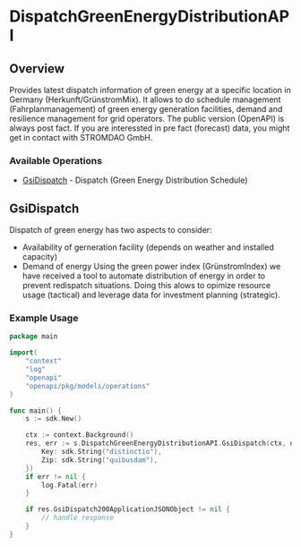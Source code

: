 # DispatchGreenEnergyDistributionAPI

## Overview

Provides latest dispatch information of green energy at a specific location in Germany (Herkunft/GrünstromMix). It allows to do schedule management (Fahrplanmanagement) of green energy generation facilities, demand and resilience management for grid operators. The public version (OpenAPI) is always post fact. If you are interessted in pre fact (forecast) data, you might get in contact with STROMDAO GmbH.


### Available Operations

* [GsiDispatch](#gsidispatch) - Dispatch (Green Energy Distribution Schedule)

## GsiDispatch

Dispatch of green energy has two aspects to consider:
  - Availability of gerneration facility (depends on weather and installed capacity)
  - Demand of energy
Using the green power index (GrünstromIndex) we have received a tool to automate distribution of energy in order to prevent redispatch situations. Doing this alows to opimize resource usage (tactical) and leverage data for investment planning (strategic).


### Example Usage

```go
package main

import(
	"context"
	"log"
	"openapi"
	"openapi/pkg/models/operations"
)

func main() {
    s := sdk.New()

    ctx := context.Background()
    res, err := s.DispatchGreenEnergyDistributionAPI.GsiDispatch(ctx, operations.GsiDispatchRequest{
        Key: sdk.String("distinctio"),
        Zip: sdk.String("quibusdam"),
    })
    if err != nil {
        log.Fatal(err)
    }

    if res.GsiDispatch200ApplicationJSONObject != nil {
        // handle response
    }
}
```

